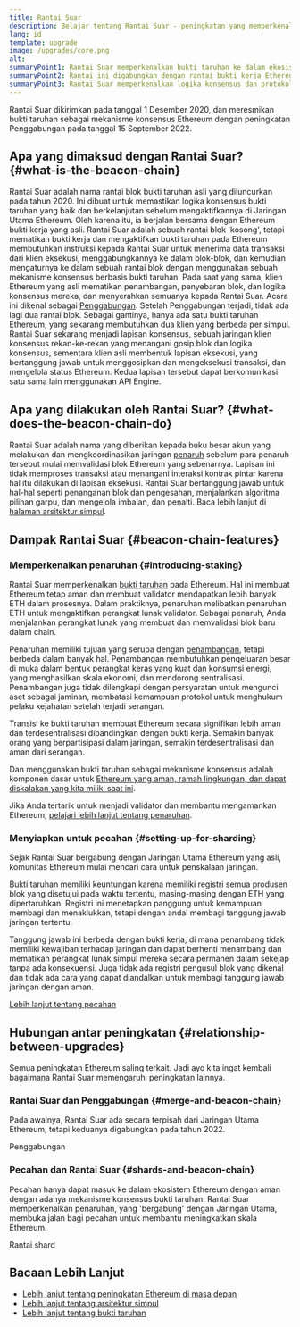 ```yaml
---
title: Rantai Suar
description: Belajar tentang Rantai Suar - peningkatan yang memperkenalkan bukti taruhan Ethereum.
lang: id
template: upgrade
image: /upgrades/core.png
alt: 
summaryPoint1: Rantai Suar memperkenalkan bukti taruhan ke dalam ekosistem Ethereum.
summaryPoint2: Rantai ini digabungkan dengan rantai bukti kerja Ethereum yang asli pada bulan September 2022.
summaryPoint3: Rantai Suar memperkenalkan logika konsensus dan protokol gosip blok yang sekarang mengamankan Ethereum.
---
```


<UpgradeStatus isShipped dateKey="page-upgrades:page-upgrades-beacon-date">
  Rantai Suar dikirimkan pada tanggal 1 Desember 2020, dan meresmikan bukti taruhan sebagai mekanisme konsensus Ethereum dengan peningkatan Penggabungan pada tanggal 15 September 2022.
</UpgradeStatus>

## Apa yang dimaksud dengan Rantai Suar? {#what-is-the-beacon-chain}

Rantai Suar adalah nama rantai blok bukti taruhan asli yang diluncurkan pada tahun 2020. Ini dibuat untuk memastikan logika konsensus bukti taruhan yang baik dan berkelanjutan sebelum mengaktifkannya di Jaringan Utama Ethereum. Oleh karena itu, ia berjalan bersama dengan Ethereum bukti kerja yang asli. Rantai Suar adalah sebuah rantai blok 'kosong', tetapi mematikan bukti kerja dan mengaktifkan bukti taruhan pada Ethereum membutuhkan instruksi kepada Rantai Suar untuk menerima data transaksi dari klien eksekusi, menggabungkannya ke dalam blok-blok, dan kemudian mengaturnya ke dalam sebuah rantai blok dengan menggunakan sebuah mekanisme konsensus berbasis bukti taruhan. Pada saat yang sama, klien Ethereum yang asli mematikan penambangan, penyebaran blok, dan logika konsensus mereka, dan menyerahkan semuanya kepada Rantai Suar. Acara ini dikenal sebagai [Penggabungan](/roadmap/merge/). Setelah Penggabungan terjadi, tidak ada lagi dua rantai blok. Sebagai gantinya, hanya ada satu bukti taruhan Ethereum, yang sekarang membutuhkan dua klien yang berbeda per simpul. Rantai Suar sekarang menjadi lapisan konsensus, sebuah jaringan klien konsensus rekan-ke-rekan yang menangani gosip blok dan logika konsensus, sementara klien asli membentuk lapisan eksekusi, yang bertanggung jawab untuk menggosipkan dan mengeksekusi transaksi, dan mengelola status Ethereum. Kedua lapisan tersebut dapat berkomunikasi satu sama lain menggunakan API Engine.

## Apa yang dilakukan oleh Rantai Suar? {#what-does-the-beacon-chain-do}

Rantai Suar adalah nama yang diberikan kepada buku besar akun yang melakukan dan mengkoordinasikan jaringan [penaruh](/staking/) sebelum para penaruh tersebut mulai memvalidasi blok Ethereum yang sebenarnya. Lapisan ini tidak memproses transaksi atau menangani interaksi kontrak pintar karena hal itu dilakukan di lapisan eksekusi. Rantai Suar bertanggung jawab untuk hal-hal seperti penanganan blok dan pengesahan, menjalankan algoritma pilihan garpu, dan mengelola imbalan, dan penalti. Baca lebih lanjut di [halaman arsitektur simpul](/developers/docs/nodes-and-clients/node-architecture/#node-comparison).

## Dampak Rantai Suar {#beacon-chain-features}

### Memperkenalkan penaruhan {#introducing-staking}

Rantai Suar memperkenalkan [bukti taruhan](/developers/docs/consensus-mechanisms/pos/) pada Ethereum. Hal ini membuat Ethereum tetap aman dan membuat validator mendapatkan lebih banyak ETH dalam prosesnya. Dalam praktiknya, penaruhan melibatkan penaruhan ETH untuk mengaktifkan perangkat lunak validator. Sebagai penaruh, Anda menjalankan perangkat lunak yang membuat dan memvalidasi blok baru dalam chain.

Penaruhan memiliki tujuan yang serupa dengan [penambangan](/developers/docs/mining/), tetapi berbeda dalam banyak hal. Penambangan membutuhkan pengeluaran besar di muka dalam bentuk perangkat keras yang kuat dan konsumsi energi, yang menghasilkan skala ekonomi, dan mendorong sentralisasi. Penambangan juga tidak dilengkapi dengan persyaratan untuk mengunci aset sebagai jaminan, membatasi kemampuan protokol untuk menghukum pelaku kejahatan setelah terjadi serangan.

Transisi ke bukti taruhan membuat Ethereum secara signifikan lebih aman dan terdesentralisasi dibandingkan dengan bukti kerja. Semakin banyak orang yang berpartisipasi dalam jaringan, semakin terdesentralisasi dan aman dari serangan.

Dan menggunakan bukti taruhan sebagai mekanisme konsensus adalah komponen dasar untuk [Ethereum yang aman, ramah lingkungan, dan dapat diskalakan yang kita miliki saat ini](/roadmap/vision/).

<InfoBanner emoji=":money_bag:">
  Jika Anda tertarik untuk menjadi validator dan membantu mengamankan Ethereum, <a href="/staking/">pelajari lebih lanjut tentang penaruhan</a>.
</InfoBanner>

### Menyiapkan untuk pecahan {#setting-up-for-sharding}

Sejak Rantai Suar bergabung dengan Jaringan Utama Ethereum yang asli, komunitas Ethereum mulai mencari cara untuk penskalaan jaringan.

Bukti taruhan memiliki keuntungan karena memiliki registri semua produsen blok yang disetujui pada waktu tertentu, masing-masing dengan ETH yang dipertaruhkan. Registri ini menetapkan panggung untuk kemampuan membagi dan menaklukkan, tetapi dengan andal membagi tanggung jawab jaringan tertentu.

Tanggung jawab ini berbeda dengan bukti kerja, di mana penambang tidak memiliki kewajiban terhadap jaringan dan dapat berhenti menambang dan mematikan perangkat lunak simpul mereka secara permanen dalam sekejap tanpa ada konsekuensi. Juga tidak ada registri pengusul blok yang dikenal dan tidak ada cara yang dapat diandalkan untuk membagi tanggung jawab jaringan dengan aman.

[Lebih lanjut tentang pecahan](/roadmap/danksharding/)

## Hubungan antar peningkatan {#relationship-between-upgrades}

Semua peningkatan Ethereum saling terkait. Jadi ayo kita ingat kembali bagaimana Rantai Suar memengaruhi peningkatan lainnya.

### Rantai Suar dan Penggabungan {#merge-and-beacon-chain}

Pada awalnya, Rantai Suar ada secara terpisah dari Jaringan Utama Ethereum, tetapi keduanya digabungkan pada tahun 2022.

<ButtonLink to="/roadmap/merge/">
  Penggabungan
</ButtonLink>

### Pecahan dan Rantai Suar {#shards-and-beacon-chain}

Pecahan hanya dapat masuk ke dalam ekosistem Ethereum dengan aman dengan adanya mekanisme konsensus bukti taruhan. Rantai Suar memperkenalkan penaruhan, yang 'bergabung' dengan Jaringan Utama, membuka jalan bagi pecahan untuk membantu meningkatkan skala Ethereum.

<ButtonLink to="/roadmap/danksharding/">
  Rantai shard
</ButtonLink>

## Bacaan Lebih Lanjut

- [Lebih lanjut tentang peningkatan Ethereum di masa depan](/roadmap/vision)
- [Lebih lanjut tentang arsitektur simpul](/developers/docs/nodes-and-clients/node-architecture)
- [Lebih lanjut tentang bukti taruhan](/developers/docs/consensus-mechanisms/pos)
